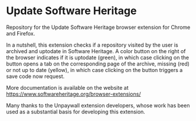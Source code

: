 # Update Software Heritage
Repository for the Update Software Heritage browser extension for Chrome and Firefox.

In a nutshell, this extension checks if a repository visited by the user is
archived and uptodate in Software Heritage. A color button on the right of the
browser indicates if it is uptodate (green), in which case clicking on the
button opens a tab on the corresponding page of the archive, missing (red) or
not up to date (yellow), in which case clicking on the button triggers a save
code now request.

More documentation is available on the website at https://www.softwareheritage.org/browser-extensions/

Many thanks to the Unpaywall extension developers, whose work has been used
as a substantial basis for developing this extension.
